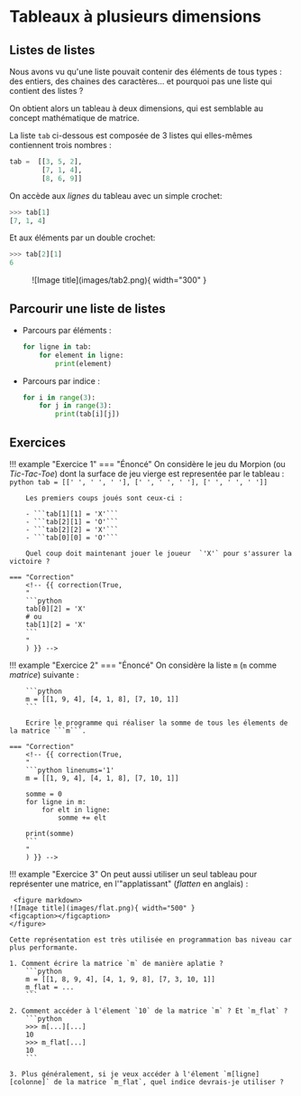 # Tableaux à plusieurs dimensions

## Listes de listes

Nous avons vu qu'une liste pouvait contenir des éléments de tous types : des entiers, des chaines des caractères... et pourquoi pas une liste qui contient des listes ?

On obtient alors un tableau à deux dimensions, qui est semblable au concept mathématique de matrice.


La liste ```tab``` ci-dessous est composée de 3 listes qui elles-mêmes contiennent trois nombres :
```python
tab =  [[3, 5, 2],
        [7, 1, 4], 
        [8, 6, 9]]
```

On accède aux *lignes* du tableau avec un simple crochet:

```python 
>>> tab[1]
[7, 1, 4]
```

Et aux éléments par un double crochet:

```python 
>>> tab[2][1]
6
```

<figure markdown>
  ![Image title](images/tab2.png){ width="300" }
  <figcaption></figcaption>
</figure>

## Parcourir une liste de listes

* Parcours par éléments :
    ```python 
    for ligne in tab:
        for element in ligne:
            print(element)
    ```

* Parcours par indice :
    ```python 
    for i in range(3):
        for j in range(3):
            print(tab[i][j])
    ```


## Exercices

!!! example "Exercice 1"
    === "Énoncé"
        On considère le jeu du Morpion (ou *Tic-Tac-Toe*) dont la surface de jeu vierge est representée par le tableau :  
        ```python
         tab = [[' ', ' ', ' '], [' ', ' ', ' '], [' ', ' ', ' ']]
        ``` 

        Les premiers coups joués sont ceux-ci :

        - ```tab[1][1] = 'X'``` 
        - ```tab[2][1] = 'O'``` 
        - ```tab[2][2] = 'X'``` 
        - ```tab[0][0] = 'O'``` 

        Quel coup doit maintenant jouer le joueur  `'X'` pour s'assurer la victoire ?

    === "Correction"
        <!-- {{ correction(True,
        "
        ```python
        tab[0][2] = 'X'
        # ou
        tab[1][2] = 'X'
        ```
        "
        ) }} -->

!!! example "Exercice 2"
    === "Énoncé"
        On considère la liste ```m``` (`m` comme *matrice*) suivante :  

        ```python
        m = [[1, 9, 4], [4, 1, 8], [7, 10, 1]]
        ```  

        Ecrire le programme qui réaliser la somme de tous les élements de la matrice ```m```.

    === "Correction"
        <!-- {{ correction(True,
        "
        ```python linenums='1'
        m = [[1, 9, 4], [4, 1, 8], [7, 10, 1]]

        somme = 0
        for ligne in m:
            for elt in ligne:
                somme += elt

        print(somme)
        ```
        "
        ) }} -->

!!! example "Exercice 3"
    On peut aussi utiliser un seul tableau pour représenter une matrice, en l'"applatissant" (*flatten* en anglais) :

     <figure markdown>
    ![Image title](images/flat.png){ width="500" }
    <figcaption></figcaption>
    </figure>

    Cette représentation est très utilisée en programmation bas niveau car plus performante.

    1. Comment écrire la matrice `m` de manière aplatie ?
        ```python
        m = [[1, 8, 9, 4], [4, 1, 9, 8], [7, 3, 10, 1]]
        m_flat = ...
        ```  

    2. Comment accéder à l'élement `10` de la matrice `m` ? Et `m_flat` ?
        ```python
        >>> m[...][...]
        10
        >>> m_flat[...]
        10
        ```  

    3. Plus généralement, si je veux accéder à l'élement `m[ligne][colonne]` de la matrice `m_flat`, quel indice devrais-je utiliser ?